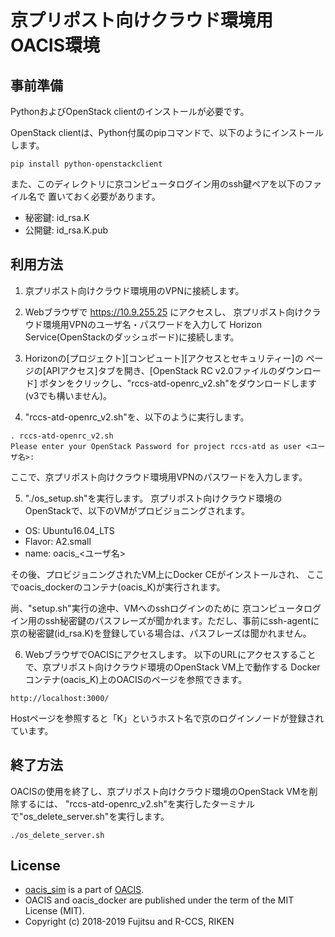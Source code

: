 # 京プリポスト向けクラウド環境用OACIS環境

## 事前準備
PythonおよびOpenStack clientのインストールが必要です。

OpenStack clientは、Python付属のpipコマンドで、以下のようにインストールします。
```
pip install python-openstackclient
```

また、このディレクトリに京コンピュータログイン用のssh鍵ペアを以下のファイル名で
置いておく必要があります。
 - 秘密鍵: id_rsa.K
 - 公開鍵: id_rsa.K.pub

## 利用方法
1. 京プリポスト向けクラウド環境用のVPNに接続します。

2. Webブラウザで https://10.9.255.25 にアクセスし、
京プリポスト向けクラウド環境用VPNのユーザ名・パスワードを入力して
Horizon Service(OpenStackのダッシュボード)に接続します。

3. Horizonの[プロジェクト][コンピュート][アクセスとセキュリティー]の
ページの[APIアクセス]タブを開き、[OpenStack RC v2.0ファイルのダウンロード]
ポタンをクリックし、"rccs-atd-openrc_v2.sh"をダウンロードします(v3でも構いません)。

4. "rccs-atd-openrc_v2.sh"を、以下のように実行します。
```
. rccs-atd-openrc_v2.sh
Please enter your OpenStack Password for project rccs-atd as user <ユーザ名>:
```

  ここで、京プリポスト向けクラウド環境用VPNのパスワードを入力します。

5. "./os_setup.sh"を実行します。
京プリポスト向けクラウド環境のOpenStackで、以下のVMがプロビジョニングされます。
 - OS: Ubuntu16.04_LTS
 - Flavor: A2.small
 - name: oacis_<ユーザ名>
 
  その後、プロビジョニングされたVM上にDocker CEがインストールされ、
  ここでoacis_dockerのコンテナ(oacis_K)が実行されます。

  尚、"setup.sh"実行の途中、VMへのsshログインのために
  京コンピュータログイン用のssh秘密鍵のパスフレーズが聞かれます。ただし、事前にssh-agentに
  京の秘密鍵(id_rsa.K)を登録している場合は、パスフレーズは聞かれません。

6. WebブラウザでOACISにアクセスします。
以下のURLにアクセスすることで、京プリポスト向けクラウド環境のOpenStack VM上で動作する
Dockerコンテナ(oacis_K)上のOACISのページを参照できます。
```
http://localhost:3000/
```
Hostページを参照すると「K」というホスト名で京のログインノードが登録されています。

## 終了方法
OACISの使用を終了し、京プリポスト向けクラウド環境のOpenStack VMを削除するには、
"rccs-atd-openrc_v2.sh"を実行したターミナルで"os_delete_server.sh"を実行します。
```
./os_delete_server.sh
```


## License

- [oacis_sim](https://github.com/Fujitsu-Nagano-CES/oacis_sim) is a part of [OACIS](https://github.com/crest-cassia/oacis).
- OACIS and oacis_docker are published under the term of the MIT License (MIT).
- Copyright (c) 2018-2019 Fujitsu and R-CCS, RIKEN
